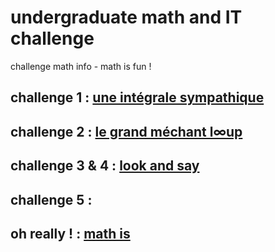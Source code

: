 # undergraduate math and IT challenge
challenge math info - math is fun !


## challenge 1 : [une intégrale sympathique](https://github.com/Math13Net/challenge/blob/main/01_challenge.pdf)
## challenge 2 : [le grand méchant l∞up](https://github.com/Math13Net/challenge/blob/main/02_challenge.pdf)
## challenge 3 & 4 : [look and say](https://github.com/Math13Net/challenge/blob/main/03_challenge.pdf)
## challenge 5 : []()

## oh really ! : [math is](https://youtu.be/hB6bfw622fo)


